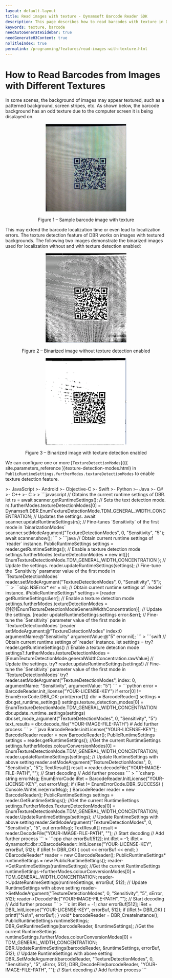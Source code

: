 ```yaml
---
layout: default-layout
title: Read images with texture - Dynamsoft Barcode Reader SDK
description: This page describes how to read barcodes with texture in Dynamsoft Barcode Reader SDK.
keywords: texture, barcode
needAutoGenerateSidebar: true
needGenerateH3Content: true
noTitleIndex: true
permalink: /programming/features/read-images-with-texture.html
---
```


# How to Read Barcodes from Images with Different Textures

In some scenes, the background of images may appear textured, such as a patterned background, screen stripes, etc. As shown below, the barcode background has an odd texture due to the computer screen it is being displayed on.

<div align="center">
   <p><img src="assets/read-barcodes-with-texture/texture-image-sample.png" alt="Sample barcode image with texture" width="50%" /></p>
   <p>Figure 1 – Sample barcode image with texture</p>
</div>

This may extend the barcode localization time or even lead to localization errors. The texture detection feature of DBR works on images with textured backgrounds. The following two images demonstrate the binarized images used for localization without and with texture detection enabled:

<div align="center">
   <p><img src="assets/read-barcodes-with-texture/binary-before-texture-detect.png" alt="Sample barcode image with texture" width="50%"/></p>
   <p>Figure 2 – Binarized image without texture detection enabled</p>
</div>

<div align="center">
   <p><img src="assets/read-barcodes-with-texture/binary-after-texture-detect.png" alt="Sample barcode image with texture" width="50%"/></p>
   <p>Figure 3 – Binarized image with texture detection enabled</p>
</div>

We can configure one or more [`TextureDetectionModes`]({{ site.parameters_reference }}texture-detection-modes.html) in `PublicRuntimeSettings.furtherModes.textureDetectionModes` to enable texture detection feature.

<div class="sample-code-prefix template2"></div>
   >- JavaScript
   >- Android
   >- Objective-C
   >- Swift
   >- Python
   >- Java
   >- C#
   >- C++
   >- C
   >
>
```javascript
// Obtains the current runtime settings of DBR.
let rs = await scanner.getRuntimeSettings();
// Sets the text detection mode.
rs.furtherModes.textureDetectionModes[0] = Dynamsoft.DBR.EnumTextureDetectionMode.TDM_GENERAL_WIDTH_CONCENTRATION;
// Updates the settings.
await scanner.updateRuntimeSettings(rs);
// Fine-tunes `Sensitivity` of the first mode in `binarizationModes`
scanner.setModeArgument("TextureDetectionModes", 0, "Sensitivity", "5");
await scanner.show();
```
>
```java
// Obtain current runtime settings of `reader` instance.
PublicRuntimeSettings settings = reader.getRuntimeSettings();
// Enable a texture detection mode
settings.furtherModes.textureDetectionModes = new int[]{ EnumTextureDetectionMode.TDM_GENERAL_WIDTH_CONCENTRATION };
// Update the settings.
reader.updateRuntimeSettings(settings);
// Fine-tune the `Sensitivity` parameter value of the first mode in `TextureDetectionModes`
reader.setModeArgument("TextureDetectionModes", 0, "Sensitivity", "5");
```
>
```objc
NSError* err = nil;
// Obtain current runtime settings of `reader` instance.
iPublicRuntimeSettings* settings = [reader getRuntimeSettings:&err];
// Enable a texture detection mode
settings.furtherModes.textureDetectionModes = @[@(EnumTextureDetectionModeGeneralWidthConcentration)];
// Update the settings.
[reader updateRuntimeSettings:settings error:&err];
// Fine-tune the `Sensitivity` parameter value of the first mode in `TextureDetectionModes`
[reader setModeArgument:@"TextureDetectionModes" index:0 argumentName:@"Sensitivity" argumentValue:@"5" error:nil];
```
>
```swift
// Obtain current runtime settings of `reader` instance.
let settings = try? reader.getRuntimeSettings()
// Enable a texture detection mode
settings?.furtherModes.textureDetectionModes = [EnumTextureDetectionMode.generalWidthConcentration.rawValue]
// Update the settings.
try? reader.updateRuntimeSettings(settings!)
// Fine-tune the `Sensitivity` parameter value of the first mode in `TextureDetectionModes`
try? reader.setModeArgument("TextureDetectionModes", index: 0, argumentName: "Sensitivity", argumentValue: "5")
```
>
```python
error = BarcodeReader.init_license("YOUR-LICENSE-KEY")
if error[0] != EnumErrorCode.DBR_OK:
    print(error[1])
dbr = BarcodeReader()
settings = dbr.get_runtime_settings()
settings.texture_detection_modes[0] = EnumTextureDetectionMode.TDM_GENERAL_WIDTH_CONCENTRATION
dbr.update_runtime_settings(settings)
dbr.set_mode_argument("TextureDetectionModes", 0, "Sensitivity", "5")
text_results = dbr.decode_file("YOUR-IMAGE-FILE-PATH")
# Add further process
```
>
```java
BarcodeReader.initLicense("YOUR-LICENSE-KEY");
BarcodeReader reader = new BarcodeReader();
PublicRuntimeSettings settings = reader.getRuntimeSettings(); //Get the current RuntimeSettings
settings.furtherModes.colourConversionModes[0] = EnumTextureDetectionMode.TDM_GENERAL_WIDTH_CONCENTRATION;
reader.updateRuntimeSettings(settings); // Update RuntimeSettings with above setting
reader.setModeArgument("TextureDetectionModes", 0, "Sensitivity", "5");
TextResult[] result = reader.decodeFile("YOUR-IMAGE-FILE-PATH", ""); // Start decoding
// Add further process
```
>
```csharp
string errorMsg;
EnumErrorCode iRet = BarcodeReader.InitLicense("YOUR-LICENSE-KEY", out errorMsg);
if (iRet != EnumErrorCode.DBR_SUCCESS)
{
    Console.WriteLine(errorMsg);
}
BarcodeReader reader = new BarcodeReader();
PublicRuntimeSettings settings = reader.GetRuntimeSettings(); //Get the current RuntimeSettings
settings.FurtherModes.TextureDetectionModes[0] = EnumTextureDetectionMode.TDM_GENERAL_WIDTH_CONCENTRATION;
reader.UpdateRuntimeSettings(settings); // Update RuntimeSettings with above setting
reader.SetModeArgument("TextureDetectionModes", 0, "Sensitivity", "5", out errorMsg);
TextResult[] result = reader.DecodeFile("YOUR-IMAGE-FILE-PATH", ""); // Start decoding
// Add further process
```
>
```cpp
char errorBuf[512];
int iRet = -1;
iRet = dynamsoft::dbr::CBarcodeReader::InitLicense("YOUR-LICENSE-KEY", errorBuf, 512);
if (iRet != DBR_OK)
{
    cout << errorBuf << endl;
}
CBarcodeReader* reader = new CBarcodeReader();
PublicRuntimeSettings* runtimeSettings = new PublicRuntimeSettings();
reader->GetRuntimeSettings(runtimeSettings); //Get the current RuntimeSettings
runtimeSettings->furtherModes.colourConversionModes[0] = TDM_GENERAL_WIDTH_CONCENTRATION;
reader->UpdateRuntimeSettings(runtimeSettings, errorBuf, 512); // Update RuntimeSettings with above setting
reader->SetModeArgument("TextureDetectionModes", 0, "Sensitivity", "5", sError, 512);
reader->DecodeFile("YOUR-IMAGE-FILE-PATH", ""); // Start decoding
// Add further process
```
>
```c
int iRet = -1;
char errorBuf[512];
iRet = DBR_InitLicense("YOUR-LICENSE-KEY", errorBuf, 512);
if (iRet != DBR_OK)
{
    printf("%s\n", errorBuf);
}
void* barcodeReader = DBR_CreateInstance();
PublicRuntimeSettings runtimeSettings;
DBR_GetRuntimeSettings(barcodeReader, &runtimeSettings); //Get the current RuntimeSettings
runtimeSettings.furtherModes.colourConversionModes[0] = TDM_GENERAL_WIDTH_CONCENTRATION;
DBR_UpdateRuntimeSettings(barcodeReader, &runtimeSettings, errorBuf, 512); // Update RuntimeSettings with above setting
DBR_SetModeArgument(barcodeReader, "TextureDetectionModes", 0, "Sensitivity", "5", sError, 512);
DBR_DecodeFile(barcodeReader, "YOUR-IMAGE-FILE-PATH", ""); // Start decoding
// Add further process
```
